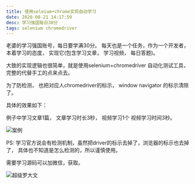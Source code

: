 ```yaml
---
title: 使用seleium+chrome实现自动学习
date: 2020-08-21 14:17:59
desc: 学习强国每日30分
tags: selenium chromedriver
---
```


老婆的学习强国账号，每日要学满30分。 每天也是一个任务，作为一个开发者，本着学习的态度， 实现它(包含学习文章， 学习视频， 每日答题)。

<!-- more -->

大致的实现逻辑也很简单，就是使用selenium+chromedriver 自动化测试工具，完整的代替手工的点来点去。

为了防检测， 也把对应人chromedriver的标示， window navigator 的标示清除了。

具体的效果如下：

例子中学习文章1篇， 文章学习时长3秒， 视频学习1个 视频学习时间3秒。

![案例](/videos/xuexi1.gif)


PS: 学习官方说会有检测机制，虽然把driver的标示去掉了，浏览器的标示也去掉了， 具体也不知道是怎么检测的，所以谨慎使用。

需要学习源码可以加微信，获取。

![超级罗大文](/images/weixin1.png)
